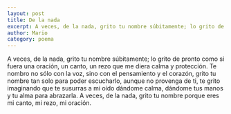 ```yaml
---
layout: post
title: De la nada
excerpt: A veces, de la nada, grito tu nombre súbitamente; lo grito de pronto como si fuera una oración, un canto, un rezo que me diera calma y protección
author: Mario
category: poema
---
```


A veces, de la nada, grito tu nombre súbitamente; lo grito de pronto como si fuera una oración, un canto, un rezo que me diera calma y protección. Te nombro no sólo con la voz, sino con el pensamiento y el corazón, grito tu nombre tan solo para poder escucharlo, aunque no provenga de ti, te grito imaginando que te susurras a mi oído  dándome calma, dándome tus manos y tu alma para abrazarla. A veces, de la nada, grito tu nombre porque eres mi canto, mi rezo, mi oración.
